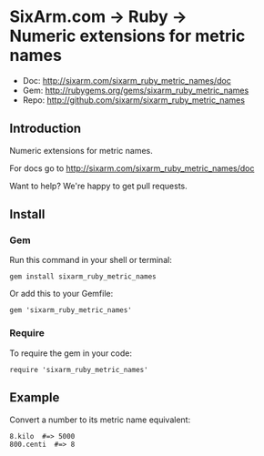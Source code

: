 # SixArm.com → Ruby → <br> Numeric extensions for metric names

* Doc: <http://sixarm.com/sixarm_ruby_metric_names/doc>
* Gem: <http://rubygems.org/gems/sixarm_ruby_metric_names>
* Repo: <http://github.com/sixarm/sixarm_ruby_metric_names>
<!--header-shut-->


## Introduction

Numeric extensions for metric names.

For docs go to <http://sixarm.com/sixarm_ruby_metric_names/doc>

Want to help? We're happy to get pull requests.


<!--install-opent-->

## Install

### Gem

Run this command in your shell or terminal:

    gem install sixarm_ruby_metric_names

Or add this to your Gemfile:

    gem 'sixarm_ruby_metric_names'

### Require

To require the gem in your code:

    require 'sixarm_ruby_metric_names'

<!--install-shut-->


## Example

Convert a number to its metric name equivalent:

    8.kilo  #=> 5000
    800.centi  #=> 8
